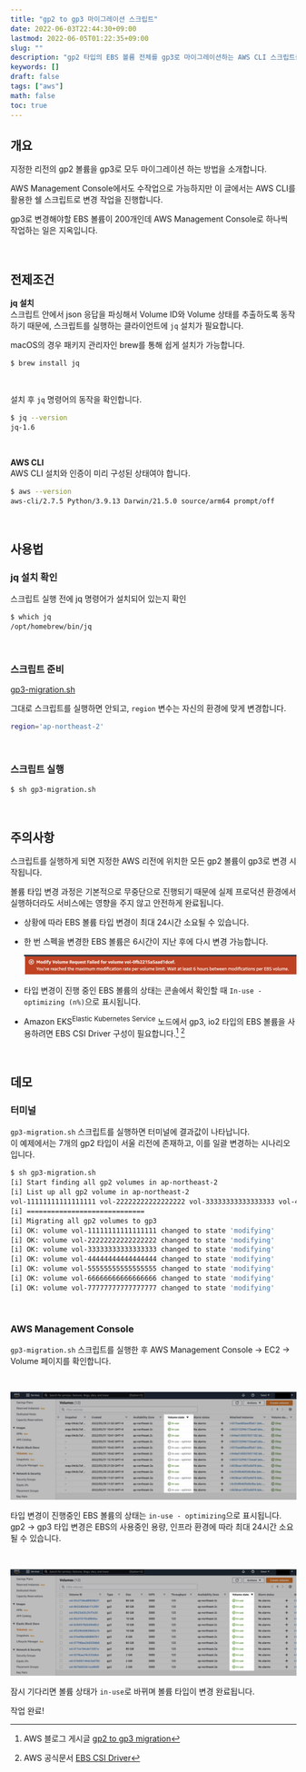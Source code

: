 ```yaml
---
title: "gp2 to gp3 마이그레이션 스크립트"
date: 2022-06-03T22:44:30+09:00
lastmod: 2022-06-05T01:22:35+09:00
slug: ""
description: "gp2 타입의 EBS 볼륨 전체를 gp3로 마이그레이션하는 AWS CLI 스크립트를 소개합니다."
keywords: []
draft: false
tags: ["aws"]
math: false
toc: true
---
```


## 개요

지정한 리전의 gp2 볼륨을 gp3로 모두 마이그레이션 하는 방법을 소개합니다.

AWS Management Console에서도 수작업으로 가능하지만 이 글에서는 AWS CLI를 활용한 쉘 스크립트로 변경 작업을 진행합니다.

gp3로 변경해야할 EBS 볼륨이 200개인데 AWS Management Console로 하나씩 작업하는 일은 지옥입니다.  

&nbsp;

## 전제조건

**jq 설치**  
스크립트 안에서 json 응답을 파싱해서 Volume ID와 Volume 상태를 추출하도록 동작하기 때문에, 스크립트를 실행하는 클라이언트에 `jq` 설치가 필요합니다.

macOS의 경우 패키지 관리자인 brew를 통해 쉽게 설치가 가능합니다.

```bash
$ brew install jq
```

&nbsp;

설치 후 `jq` 명령어의 동작을 확인합니다.

```bash
$ jq --version
jq-1.6
```

<br>

**AWS CLI**  
AWS CLI 설치와 인증이 미리 구성된 상태여야 합니다.

```bash
$ aws --version
aws-cli/2.7.5 Python/3.9.13 Darwin/21.5.0 source/arm64 prompt/off
```

&nbsp;

## 사용법

### jq 설치 확인

스크립트 실행 전에 jq 명령어가 설치되어 있는지 확인
```bash
$ which jq
/opt/homebrew/bin/jq
```

&nbsp;

### 스크립트 준비

[gp3-migration.sh](./gp3-migration.sh)

그대로 스크립트를 실행하면 안되고, `region` 변수는 자신의 환경에 맞게 변경합니다.

```bash
region='ap-northeast-2'
```

&nbsp;

### 스크립트 실행

```
$ sh gp3-migration.sh
```

&nbsp;

## 주의사항

스크립트를 실행하게 되면 지정한 AWS 리전에 위치한 모든 gp2 볼륨이 gp3로 변경 시작됩니다.

볼륨 타입 변경 과정은 기본적으로 무중단으로 진행되기 때문에 실제 프로덕션 환경에서 실행하더라도 서비스에는 영향을 주지 않고 안전하게 완료됩니다.

- 상황에 따라 EBS 볼륨 타입 변경이 최대 24시간 소요될 수 있습니다.

- 한 번 스펙을 변경한 EBS 볼륨은 6시간이 지난 후에 다시 변경 가능합니다.

  ![에러 페이지](./1.png)

- 타입 변경이 진행 중인 EBS 볼륨의 상태는 콘솔에서 확인할 때 `In-use - optimizing (n%)`으로 표시됩니다.

- Amazon EKS<sup>Elastic Kubernetes Service</sup> 노드에서 gp3, io2 타입의 EBS 볼륨을 사용하려면 EBS CSI Driver 구성이 필요합니다.[^1] [^2]

&nbsp;

## 데모

### 터미널

`gp3-migration.sh` 스크립트를 실행하면 터미널에 결과값이 나타납니다.  
이 예제에서는 7개의 gp2 타입이 서울 리전에 존재하고, 이를 일괄 변경하는 시나리오입니다.

```bash
$ sh gp3-migration.sh
[i] Start finding all gp2 volumes in ap-northeast-2
[i] List up all gp2 volume in ap-northeast-2
vol-11111111111111111 vol-22222222222222222 vol-33333333333333333 vol-44444444444444444 vol-55555555555555555 vol-66666666666666666 vol-77777777777777777
[i] =============================
[i] Migrating all gp2 volumes to gp3
[i] OK: volume vol-11111111111111111 changed to state 'modifying'
[i] OK: volume vol-22222222222222222 changed to state 'modifying'
[i] OK: volume vol-33333333333333333 changed to state 'modifying'
[i] OK: volume vol-44444444444444444 changed to state 'modifying'
[i] OK: volume vol-55555555555555555 changed to state 'modifying'
[i] OK: volume vol-66666666666666666 changed to state 'modifying'
[i] OK: volume vol-77777777777777777 changed to state 'modifying'
```

&nbsp;

### AWS Management Console

`gp3-migration.sh` 스크립트를 실행한 후 AWS Management Console → EC2 → Volume 페이지를 확인합니다.

&nbsp;

![gp3 타입 변경으로 진행중인 화면](./2.png)

타입 변경이 진행중인 EBS 볼륨의 상태는 `in-use - optimizing`으로 표시됩니다.  
gp2 → gp3 타입 변경은 EBS의 사용중인 용량, 인프라 환경에 따라 최대 24시간 소요될 수 있습니다.

&nbsp;

![gp3 타입으로 변경이 완료 화면](./3.png)

잠시 기다리면 볼륨 상태가 `in-use`로 바뀌며 볼륨 타입이 변경 완료됩니다.

작업 완료!

[^1]: AWS 블로그 게시글 [gp2 to gp3 migration](https://aws.amazon.com/ko/blogs/containers/migrating-amazon-eks-clusters-from-gp2-to-gp3-ebs-volumes/)
[^2]: AWS 공식문서 [EBS CSI Driver](https://docs.aws.amazon.com/ko_kr/eks/latest/userguide/ebs-csi.html)